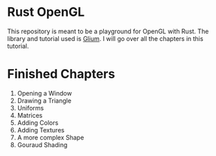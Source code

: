 # Rust OpenGL

This repository is meant to be a playground for OpenGL with Rust. The library and tutorial used is [Glium](https://github.com/glium/glium/blob/master/book/SUMMARY.md). I will go over all the chapters in this tutorial.

# Finished Chapters
1. Opening a Window
2. Drawing a Triangle
3. Uniforms
4. Matrices
5. Adding Colors
6. Adding Textures
7. A more complex Shape
8. Gouraud Shading